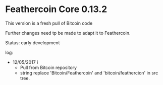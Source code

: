 Feathercoin Core 0.13.2
=======================

This version is a fresh pull of Bitcoin code

Further changes need tp be made to adapt it to Feathercoin.

Status: early development

log:
 - 12/05/2017 i
    - Pull from Bitcoin repository
    - string replace 'Bitcoin/Feathercoin' and 'bitcoin/feathercion' in src tree.
            
